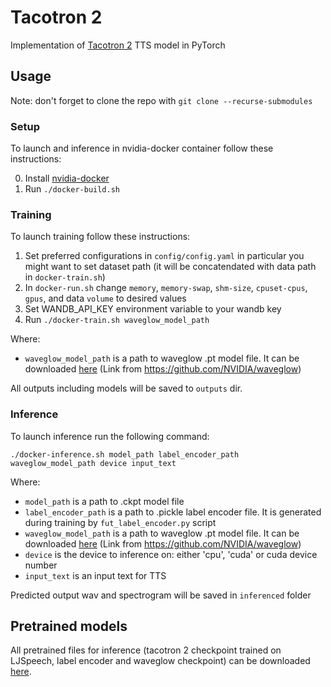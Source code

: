 # Tacotron 2
Implementation of [Tacotron 2](https://arxiv.org/pdf/1712.05884.pdf) TTS model in PyTorch

## Usage
Note: don't forget to clone the repo with `git clone --recurse-submodules`

### Setup
To launch and inference in nvidia-docker container follow these instructions:

0. Install [nvidia-docker](https://github.com/NVIDIA/nvidia-docker)
1. Run `./docker-build.sh`

### Training
To launch training follow these instructions:

1. Set preferred configurations in `config/config.yaml` in particular you might want to set dataset path (it will be concatendated with data path in `docker-train.sh`)
2. In `docker-run.sh` change `memory`, `memory-swap`, `shm-size`, `cpuset-cpus`, `gpus`, and data `volume` to desired values
3. Set WANDB_API_KEY environment variable to your wandb key
4. Run `./docker-train.sh waveglow_model_path`

Where:
* `waveglow_model_path` is a path to waveglow .pt model file. It can be downloaded [here](https://drive.google.com/file/d/1rpK8CzAAirq9sWZhe9nlfvxMF1dRgFbF/view) (Link from https://github.com/NVIDIA/waveglow)

All outputs including models will be saved to `outputs` dir.

### Inference
To launch inference run the following command:
```
./docker-inference.sh model_path label_encoder_path waveglow_model_path device input_text
```
Where:
* `model_path` is a path to .ckpt model file
* `label_encoder_path` is a path to .pickle label encoder file. It is generated during training by `fut_label_encoder.py` script
* `waveglow_model_path` is a path to waveglow .pt model file. It can be downloaded [here](https://drive.google.com/file/d/1rpK8CzAAirq9sWZhe9nlfvxMF1dRgFbF/view) (Link from https://github.com/NVIDIA/waveglow)
* `device` is the device to inference on: either 'cpu', 'cuda' or cuda device number
* `input_text` is an input text for TTS

Predicted output wav and spectrogram will be saved in `inferenced` folder

## Pretrained models
All pretrained files for inference (tacotron 2 checkpoint trained on LJSpeech, label encoder and waveglow checkpoint) can be downloaded [here](https://drive.google.com/drive/folders/1f9sqm9-8zU5Z4J7wLelLMHVRJmTiemmm?usp=sharing).
